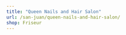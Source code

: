 ```yaml
---
title: "Queen Nails and Hair Salon"
url: /san-juan/queen-nails-and-hair-salon/
shop: Friseur
---
```

